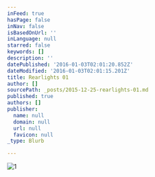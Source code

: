 ```yaml
---
inFeed: true
hasPage: false
inNav: false
isBasedOnUrl: ''
inLanguage: null
starred: false
keywords: []
description: ''
datePublished: '2016-01-03T02:01:20.852Z'
dateModified: '2016-01-03T02:01:15.201Z'
title: Rearlights 01
author: []
sourcePath: _posts/2015-12-25-rearlights-01.md
published: true
authors: []
publisher:
  name: null
  domain: null
  url: null
  favicon: null
_type: Blurb

---
```

![1](https://s3-us-west-2.amazonaws.com/the-grid-img/p/8636148809e996142e9844462f777bbe6255388a.jpg)